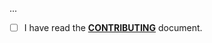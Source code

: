 <!--- Provide a general summary of your changes in the Title above -->

...

- [ ] I have read the **[CONTRIBUTING](https://github.com/owenvoke/rugby-schedule/blob/main/.github/CONTRIBUTING.md)** document.
